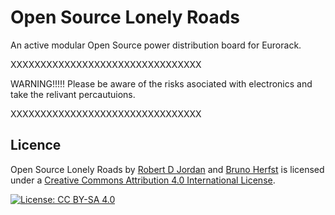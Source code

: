 # Open Source Lonely Roads
An active modular Open Source power distribution board for Eurorack.

XXXXXXXXXXXXXXXXXXXXXXXXXXXXXXXX

WARNING!!!!! Please be aware of the risks asociated with electronics and take the relivant percautuions.

XXXXXXXXXXXXXXXXXXXXXXXXXXXXXXXX

## Licence
Open Source Lonely Roads by [Robert D Jordan](http://www.catfullofghosts.com/) and [Bruno Herfst](http://brunoherfst.com/) is licensed under a [Creative Commons Attribution 4.0 International License](LICENCE.md).

[![License: CC BY-SA 4.0](https://img.shields.io/badge/License-CC%20BY--SA%204.0-lightgrey.svg)](https://creativecommons.org/licenses/by-sa/4.0/)
